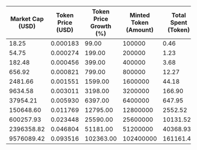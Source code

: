 | Market Cap (USD) | Token Price (USD) | Token Price Growth (%) | Minted Token (Amount) | Total Spent (Token) | Author Revenue (USD) | Platform Mint Fee (USD) |
|------------------|-------------------|------------------------|-----------------------|--------------------|-------------------------|-------------------------|
| 18.25 | 0.000183 | 99.00 | 100000 | 0.46 | 0.41 | 0.04 |
| 54.75 | 0.000274 | 199.00 | 200000 | 1.23 | 1.10 | 0.11 |
| 182.48 | 0.000456 | 399.00 | 400000 | 3.68 | 3.28 | 0.33 |
| 656.92 | 0.000821 | 799.00 | 800000 | 12.27 | 10.95 | 1.09 |
| 2481.66 | 0.001551 | 1599.00 | 1600000 | 44.18 | 39.42 | 3.94 |
| 9634.58 | 0.003011 | 3198.00 | 3200000 | 166.90 | 148.90 | 14.89 |
| 37954.21 | 0.005930 | 6397.00 | 6400000 | 647.95 | 578.07 | 57.81 |
| 150648.60 | 0.011769 | 12795.00 | 12800000 | 2552.52 | 2277.25 | 227.73 |
| 600257.93 | 0.023448 | 25590.00 | 25600000 | 10131.52 | 9038.92 | 903.89 |
| 2396358.82 | 0.046804 | 51181.00 | 51200000 | 40368.93 | 36015.48 | 3601.55 |
| 9576089.42 | 0.093516 | 102363.00 | 102400000 | 161161.47 | 143781.53 | 14378.15 |

